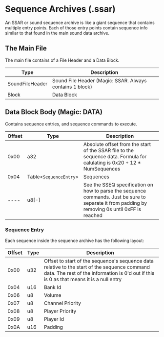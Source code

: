 <link rel="shortcut icon" type="image/x-icon" href="../favicon.ico">

# Sequence Archives (.ssar)
An SSAR or sound sequence archive is like a giant sequence that contains multiple entry points. Each of those entry points contain sequence info similar to that found in the main sound data archive.

## The Main File
The main file contains of a File Header and a Data Block.

| **Type** | **Description** |
|----------|-----------------|
|SoundFileHeader|Sound File Header (Magic: SSAR. Always contains 1 block)|
|Block|Data Block|

## Data Block Body (Magic: DATA)
Contains sequence entries, and sequence commands to execute.

| **Offset** | **Type** | **Description** |
|------------|----------|-----------------|
|0x00|a32|Absolute offset from the start of the SSAR file to the sequence data. Formula for calulating is 0x20 + 12 * NumSequences|
|0x04|Table<`SequenceEntry`>|Sequences|
|----|u8[-]|See the SSEQ specification on how to parse the sequence commands. Just be sure to separate it from padding by removing 0s until 0xFF is reached|

### Sequence Entry
Each sequence inside the sequence archive has the following layout:

| **Offset** | **Type** | **Description** |
|------------|----------|-----------------|
|0x00|u32|Offset to start of the sequence's sequence data relative to the start of the sequence command data. The rest of the information is 0'd out if this is 0 as that means it is a null entry|
|0x04|u16|Bank Id|
|0x06|u8|Volume|
|0x07|u8|Channel Priority|
|0x08|u8|Player Priority|
|0x09|u8|Player Id|
|0x0A|u16|Padding|